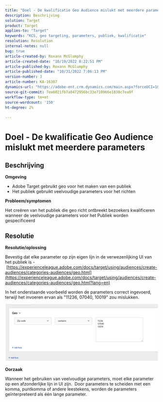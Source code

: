 ```yaml
---
title: "Doel - De kwalificatie Geo Audience mislukt met meerdere parameters"
description: Beschrijving
solution: Target
product: Target
applies-to: "Target"
keywords: "KCS, geo targeting, parameters, publiek, kwalificatie"
resolution: Resolution
internal-notes: null
bug: true
article-created-by: Roxann McGlumphy
article-created-date: "10/19/2022 8:22:51 PM"
article-published-by: Roxann McGlumphy
article-published-date: "10/31/2022 7:06:13 PM"
version-number: 3
article-number: KA-16307
dynamics-url: "https://adobe-ent.crm.dynamics.com/main.aspx?forceUCI=1&pagetype=entityrecord&etn=knowledgearticle&id=1c1274c8-eb4f-ed11-bba2-00224808679b"
source-git-commit: 7ea6021fb7a0472956bc33e710966e1838c7ea9f
workflow-type: tm+mt
source-wordcount: '150'
ht-degree: 2%

---
```


# Doel - De kwalificatie Geo Audience mislukt met meerdere parameters

## Beschrijving


<b>Omgeving</b>

- Adobe Target gebruikt geo voor het maken van een publiek
- Het publiek gebruikt veelvoudige parameters voor het richten


<b>Probleem/symptomen</b>

Het creëren van het publiek die geo richt ontbreekt bezoekers kwalificeren wanneer de veelvoudige parameters voor het Publiek worden gespecificeerd




## Resolutie


<b>Resolutie/oplossing</b>

Bevestig dat elke parameter op zijn eigen lijn in de verwezenlijking UI van het publiek is - [https://experienceleague.adobe.com/docs/target/using/audiences/create-audiences/categories-audiences/geo.html](https://experienceleague.adobe.com/docs/target/using/audiences/create-audiences/categories-audiences/geo.html?lang=en)

In het onderstaande voorbeeld worden de parameters correct ingevoerd, terwijl het invoeren ervan als &quot;11236, 07040, 10019&quot; zou mislukken.

![](assets/e6a271f9-4e59-ed11-9561-6045bd006e5a.png)

<b>Oorzaak</b>

Wanneer het gebruiken van veelvoudige parameters, moet elke parameter op een afzonderlijke lijn in UI zijn.  Door parameters te scheiden met een komma, puntkomma of andere leestekens, worden de parameters geïnterpreteerd als één lange parameter.
